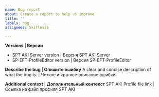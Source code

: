 ```yaml
---
name: Bug report
about: Create a report to help us improve
title: ''
labels: bug
assignees: SkiTles55

---
```


**Versions | Версии**
- SPT AKI Server version | Версия SPT AKI Server
- SP-EFT-ProfileEditor version | Версия SP-EFT-ProfileEditor

**Describe the bug | Опишите ошибку**
A clear and concise description of what the bug is. | Четкое и краткое описание ошибки.

**Additional context | Дополнительный контекст**
SPT AKI Profile file link | Ссылка на файл профиля SPT AKI
